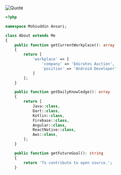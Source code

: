 ![Quote](https://github-readme-quotes.herokuapp.com/quote?theme=slateorange&animation=grow_out_in&layout=zues&font=Redressed)

```php
<?php

namespace Mohiuddin Ansari;

class About extends Me
{
    public function getCurrentWorkplace(): array
    {
        return [
            'workplace' => [
                'company' => 'Emirates Auction',
                'position' => 'Android Developer'
            ]
        ];
    }

    public function getDailyKnowledge(): array
    {
        return [
            Java::class,
            Dart::class,
            Kotlin::class,
            Firebase::class,
            Angular::class,
            ReactNative::class,
            Aws::class,
        ];
    }

    public function getFutureGoal(): string
    {
        return 'To contribute to open source.';
    }
